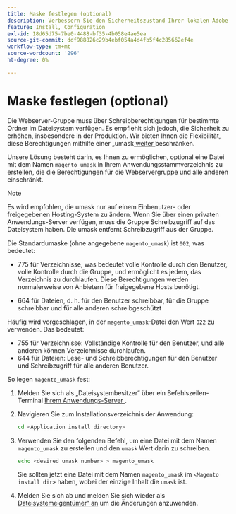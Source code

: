 ```yaml
---
title: Maske festlegen (optional)
description: Verbessern Sie den Sicherheitszustand Ihrer lokalen Adobe Commerce-Installation, indem Sie die Dateisystemberechtigungen einschränken.
feature: Install, Configuration
exl-id: 18d65d75-7be0-4488-bf35-4b058e4ae5ea
source-git-commit: ddf988826c29b4ebf054a4d4fb5f4c285662ef4e
workflow-type: tm+mt
source-wordcount: '296'
ht-degree: 0%

---
```


# Maske festlegen (optional)

Die Webserver-Gruppe muss über Schreibberechtigungen für bestimmte Ordner im Dateisystem verfügen. Es empfiehlt sich jedoch, die Sicherheit zu erhöhen, insbesondere in der Produktion. Wir bieten Ihnen die Flexibilität, diese Berechtigungen mithilfe einer „umask[ weiter ](https://www.cyberciti.biz/tips/understanding-linux-unix-umask-value-usage.html) beschränken.

Unsere Lösung besteht darin, es Ihnen zu ermöglichen, optional eine Datei mit dem Namen `magento_umask` in Ihrem Anwendungsstammverzeichnis zu erstellen, die die Berechtigungen für die Webservergruppe und alle anderen einschränkt.

>[!NOTE]
>
>Es wird empfohlen, die umask nur auf einem Einbenutzer- oder freigegebenen Hosting-System zu ändern. Wenn Sie über einen privaten Anwendungs-Server verfügen, muss die Gruppe Schreibzugriff auf das Dateisystem haben. Die umask entfernt Schreibzugriff aus der Gruppe.

Die Standardumaske (ohne angegebene `magento_umask`) ist `002`, was bedeutet:

* 775 für Verzeichnisse, was bedeutet volle Kontrolle durch den Benutzer, volle Kontrolle durch die Gruppe, und ermöglicht es jedem, das Verzeichnis zu durchlaufen. Diese Berechtigungen werden normalerweise von Anbietern für freigegebene Hosts benötigt.

* 664 für Dateien, d. h. für den Benutzer schreibbar, für die Gruppe schreibbar und für alle anderen schreibgeschützt

Häufig wird vorgeschlagen, in der `magento_umask`-Datei den Wert `022` zu verwenden. Das bedeutet:

* 755 für Verzeichnisse: Vollständige Kontrolle für den Benutzer, und alle anderen können Verzeichnisse durchlaufen.
* 644 für Dateien: Lese- und Schreibberechtigungen für den Benutzer und Schreibzugriff für alle anderen Benutzer.

So legen `magento_umask` fest:

1. Melden Sie sich als „Dateisystembesitzer“ über ein Befehlszeilen-Terminal [ Ihrem Anwendungs-Server ](../prerequisites/file-system/overview.md).
1. Navigieren Sie zum Installationsverzeichnis der Anwendung:

   ```bash
   cd <Application install directory>
   ```

1. Verwenden Sie den folgenden Befehl, um eine Datei mit dem Namen `magento_umask` zu erstellen und den `umask` Wert darin zu schreiben.

   ```bash
   echo <desired umask number> > magento_umask
   ```

   Sie sollten jetzt eine Datei mit dem Namen `magento_umask` im `<Magento install dir>` haben, wobei der einzige Inhalt die `umask` ist.

1. Melden Sie sich ab und melden Sie sich wieder als [Dateisystemeigentümer“ an](../prerequisites/file-system/overview.md) um die Änderungen anzuwenden.
